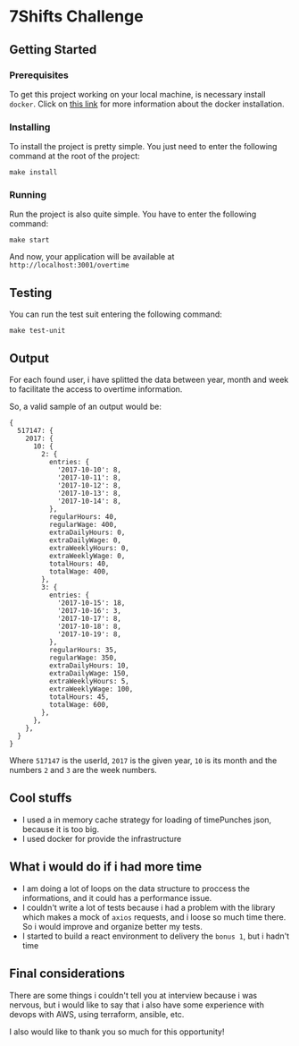 # 7Shifts Challenge

## Getting Started

### Prerequisites

To get this project working on your local machine, is necessary install `docker`. Click on [this link](https://docs.docker.com/docker-for-mac/install/) for more information about the docker installation.

### Installing

To install the project is pretty simple. You just need to enter the following command at the root of the project:

```
make install
```

### Running

Run the project is also quite simple. You have to enter the following command:

```
make start
```

And now, your application will be available at `http://localhost:3001/overtime`

## Testing

You can run the test suit entering the following command:

```
make test-unit
```

## Output

For each found user, i have splitted the data between year, month and week to facilitate the access to overtime information.

So, a valid sample of an output would be:

```
{
  517147: {
    2017: {
      10: {
        2: {
          entries: {
            '2017-10-10': 8,
            '2017-10-11': 8,
            '2017-10-12': 8,
            '2017-10-13': 8,
            '2017-10-14': 8,
          },
          regularHours: 40,
          regularWage: 400,
          extraDailyHours: 0,
          extraDailyWage: 0,
          extraWeeklyHours: 0,
          extraWeeklyWage: 0,
          totalHours: 40,
          totalWage: 400,
        },
        3: {
          entries: {
            '2017-10-15': 18,
            '2017-10-16': 3,
            '2017-10-17': 8,
            '2017-10-18': 8,
            '2017-10-19': 8,
          },
          regularHours: 35,
          regularWage: 350,
          extraDailyHours: 10,
          extraDailyWage: 150,
          extraWeeklyHours: 5,
          extraWeeklyWage: 100,
          totalHours: 45,
          totalWage: 600,
        },
      },
    },
  }
}
```

Where `517147` is the userId, `2017` is the given year, `10` is its month and the numbers `2` and `3` are the week numbers.

## Cool stuffs

- I used a in memory cache strategy for loading of timePunches json, because it is too big.
- I used docker for provide the infrastructure

## What i would do if i had more time

- I am doing a lot of loops on the data structure to proccess the informations, and it could has a performance issue.
- I couldn't write a lot of tests because i had a problem with the library which makes a mock of `axios` requests, and i loose so much time there. So i would improve and organize better my tests.
- I started to build a react environment to delivery the `bonus 1`, but i hadn't time

## Final considerations

There are some things i couldn't tell you at interview because i was nervous, but i would like to say that i also have some experience with devops with AWS, using terraform, ansible, etc.

I also would like to thank you so much for this opportunity!